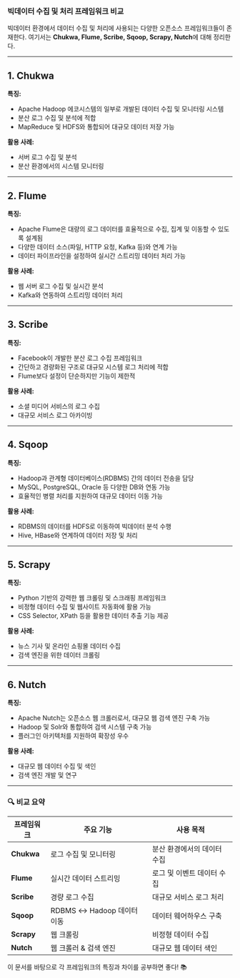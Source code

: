 ### 빅데이터 수집 및 처리 프레임워크 비교

빅데이터 환경에서 데이터 수집 및 처리에 사용되는 다양한 오픈소스 프레임워크들이 존재한다. 여기서는 **Chukwa, Flume, Scribe, Sqoop, Scrapy, Nutch**에 대해 정리한다.

---

## 1. Chukwa
**특징:**
- Apache Hadoop 에코시스템의 일부로 개발된 데이터 수집 및 모니터링 시스템
- 분산 로그 수집 및 분석에 적합
- MapReduce 및 HDFS와 통합되어 대규모 데이터 저장 가능

**활용 사례:**
- 서버 로그 수집 및 분석
- 분산 환경에서의 시스템 모니터링

---

## 2. Flume
**특징:**
- Apache Flume은 대량의 로그 데이터를 효율적으로 수집, 집계 및 이동할 수 있도록 설계됨
- 다양한 데이터 소스(파일, HTTP 요청, Kafka 등)와 연계 가능
- 데이터 파이프라인을 설정하여 실시간 스트리밍 데이터 처리 가능

**활용 사례:**
- 웹 서버 로그 수집 및 실시간 분석
- Kafka와 연동하여 스트리밍 데이터 처리

---

## 3. Scribe
**특징:**
- Facebook이 개발한 분산 로그 수집 프레임워크
- 간단하고 경량화된 구조로 대규모 시스템 로그 처리에 적합
- Flume보다 설정이 단순하지만 기능이 제한적

**활용 사례:**
- 소셜 미디어 서비스의 로그 수집
- 대규모 서비스 로그 아카이빙

---

## 4. Sqoop
**특징:**
- Hadoop과 관계형 데이터베이스(RDBMS) 간의 데이터 전송을 담당
- MySQL, PostgreSQL, Oracle 등 다양한 DB와 연동 가능
- 효율적인 병렬 처리를 지원하여 대규모 데이터 이동 가능

**활용 사례:**
- RDBMS의 데이터를 HDFS로 이동하여 빅데이터 분석 수행
- Hive, HBase와 연계하여 데이터 저장 및 처리

---

## 5. Scrapy
**특징:**
- Python 기반의 강력한 웹 크롤링 및 스크래핑 프레임워크
- 비정형 데이터 수집 및 웹사이트 자동화에 활용 가능
- CSS Selector, XPath 등을 활용한 데이터 추출 기능 제공

**활용 사례:**
- 뉴스 기사 및 온라인 쇼핑몰 데이터 수집
- 검색 엔진을 위한 데이터 크롤링

---

## 6. Nutch
**특징:**
- Apache Nutch는 오픈소스 웹 크롤러로서, 대규모 웹 검색 엔진 구축 가능
- Hadoop 및 Solr와 통합하여 검색 시스템 구축 가능
- 플러그인 아키텍처를 지원하여 확장성 우수

**활용 사례:**
- 대규모 웹 데이터 수집 및 색인
- 검색 엔진 개발 및 연구

---

### 🔍 비교 요약
| 프레임워크 | 주요 기능 | 사용 목적 |
|------------|-----------------|----------------|
| **Chukwa** | 로그 수집 및 모니터링 | 분산 환경에서의 데이터 수집 |
| **Flume** | 실시간 데이터 스트리밍 | 로그 및 이벤트 데이터 수집 |
| **Scribe** | 경량 로그 수집 | 대규모 서비스 로그 처리 |
| **Sqoop** | RDBMS ↔ Hadoop 데이터 이동 | 데이터 웨어하우스 구축 |
| **Scrapy** | 웹 크롤링 | 비정형 데이터 수집 |
| **Nutch** | 웹 크롤러 & 검색 엔진 | 대규모 웹 데이터 색인 |

이 문서를 바탕으로 각 프레임워크의 특징과 차이를 공부하면 좋다! 📚
